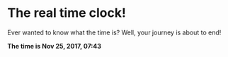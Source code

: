 # The real time clock!

Ever wanted to know what the time is? Well, your journey is about to end!

**The time is Nov 25, 2017, 07:43**